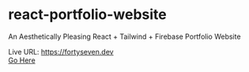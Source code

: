 # react-portfolio-website
An Aesthetically Pleasing React + Tailwind + Firebase Portfolio Website

Live URL: https://fortyseven.dev  
[Go Here](https://fortyseven.dev/)
